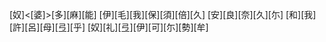 [奴]<[婆]>[多][麻][能] [伊][毛][我][保][須][倍][久] [安][良][奈][久][尓] [和][我][許][呂][母][弖][乎] [奴][礼][弖][伊][可][尓][勢][牟]

